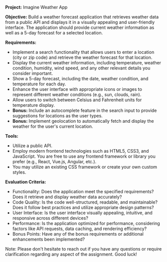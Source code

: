 **Project:** Imagine Weather App

**Objective:**
Build a weather forecast application that retrieves weather data from a public API and displays it in a visually appealing and user-friendly interface. The application should provide current weather information as well as a 5-day forecast for a selected location.

**Requirements:**

- Implement a search functionality that allows users to enter a location (city or zip code) and retrieve the weather forecast for that location.
- Display the current weather information, including temperature, weather condition, humidity, wind speed, and any other relevant details you consider important.
- Show a 5-day forecast, including the date, weather condition, and temperature for each day.
- Enhance the user interface with appropriate icons or images to represent different weather conditions (e.g., sun, clouds, rain).
- Allow users to switch between Celsius and Fahrenheit units for temperature display.
- **Bonus:** Include an autocomplete feature in the search input to provide suggestions for locations as the user types.
- **Bonus:** Implement geolocation to automatically fetch and display the weather for the user's current location.

**Tools:**

- Utilize a public API.
- Employ modern frontend technologies such as HTML5, CSS3, and JavaScript. You are free to use any frontend framework or library you prefer (e.g., React, Vue.js, Angular, etc.).
- You may utilize an existing CSS framework or create your own custom styles.

**Evaluation Criteria:**

- Functionality: Does the application meet the specified requirements? Does it retrieve and display weather data accurately?
- Code Quality: Is the code well-structured, readable, and maintainable? Does it follow best practices and utilize appropriate design patterns?
- User Interface: Is the user interface visually appealing, intuitive, and responsive across different devices?
- Performance: Is the application optimized for performance, considering factors like API requests, data caching, and rendering efficiency?
- Bonus Points: Have any of the bonus requirements or additional enhancements been implemented?

Note: Please don't hesitate to reach out if you have any questions or require clarification regarding any aspect of the assignment. Good luck!

